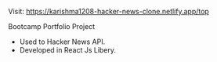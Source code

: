 Visit: https://karishma1208-hacker-news-clone.netlify.app/top

Bootcamp Portfolio Project
- Used to Hacker News API.
- Developed in React Js Libery.


